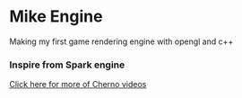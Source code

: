 # Mike Engine
Making my first game rendering engine with opengl and c++

### Inspire from Spark engine
[Click here for more of Cherno videos](https://www.youtube.com/playlist?list=PLlrATfBNZ98fqE45g3jZA_hLGUrD4bo6_)